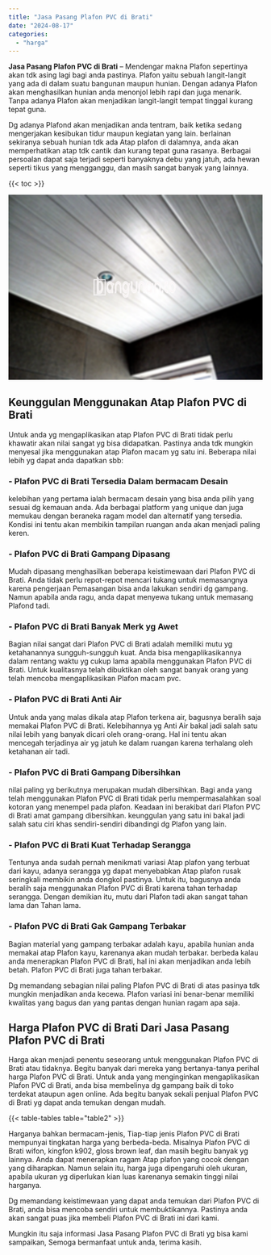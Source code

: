 ```yaml
---
title: "Jasa Pasang Plafon PVC di Brati"
date: "2024-08-17"
categories: 
  - "harga"
---
```


**Jasa Pasang Plafon PVC di Brati** – Mendengar makna Plafon sepertinya akan tdk asing lagi bagi anda pastinya. Plafon yaitu sebuah langit-langit yang ada di dalam suatu bangunan maupun hunian. Dengan adanya Plafon akan menghasilkan hunian anda menonjol lebih rapi dan juga menarik. Tanpa adanya Plafon akan menjadikan langit-langit tempat tinggal kurang tepat guna.

Dg adanya Plafond akan menjadikan anda tentram, baik ketika sedang mengerjakan kesibukan tidur maupun kegiatan yang lain. berlainan sekiranya sebuah hunian tdk ada Atap plafon di dalamnya, anda akan memperhatikan atap tdk cantik dan kurang tepat guna rasanya. Berbagai persoalan dapat saja terjadi seperti banyaknya debu yang jatuh, ada hewan seperti tikus yang mengganggu, dan masih sangat banyak yang lainnya.

{{< toc >}}

![Jasa Pasang Plafon PVC di Brati](/images/flafond-pvc-murah25.png)

## Keunggulan Menggunakan Atap Plafon PVC di Brati

Untuk anda yg mengaplikasikan atap Plafon PVC di Brati tidak perlu khawatir akan nilai sangat yg bisa didapatkan. Pastinya anda tdk mungkin menyesal jika menggunakan atap Plafon macam yg satu ini. Beberapa nilai lebih yg dapat anda dapatkan sbb:

### \- Plafon PVC di Brati Tersedia Dalam bermacam Desain

kelebihan yang pertama ialah bermacam desain yang bisa anda pilih yang sesuai dg kemauan anda. Ada berbagai platform yang unique dan juga memukau dengan beraneka ragam model dan alternatif yang tersedia. Kondisi ini tentu akan membikin tampilan ruangan anda akan menjadi paling keren.

### \- Plafon PVC di Brati Gampang Dipasang

Mudah dipasang menghasilkan beberapa keistimewaan dari Plafon PVC di Brati. Anda tidak perlu repot-repot mencari tukang untuk memasangnya karena pengerjaan Pemasangan bisa anda lakukan sendiri dg gampang. Namun apabila anda ragu, anda dapat menyewa tukang untuk memasang Plafond tadi.

### \- Plafon PVC di Brati Banyak Merk yg Awet

Bagian nilai sangat dari Plafon PVC di Brati adalah memiliki mutu yg ketahanannya sungguh-sungguh kuat. Anda bisa mengaplikasikannya dalam rentang waktu yg cukup lama apabila menggunakan Plafon PVC di Brati. Untuk kualitasnya telah dibuktikan oleh sangat banyak orang yang telah mencoba mengaplikasikan Plafon macam pvc.

### \- Plafon PVC di Brati Anti Air

Untuk anda yang malas dikala atap Plafon terkena air, bagusnya beralih saja memakai Plafon PVC di Brati. Kelebihannya yg Anti Air bakal jadi salah satu nilai lebih yang banyak dicari oleh orang-orang. Hal ini tentu akan mencegah terjadinya air yg jatuh ke dalam ruangan karena terhalang oleh ketahanan air tadi.

### \- Plafon PVC di Brati Gampang Dibersihkan

nilai paling yg berikutnya merupakan mudah dibersihkan. Bagi anda yang telah menggunakan Plafon PVC di Brati tidak perlu mempermasalahkan soal kotoran yang menempel pada plafon. Keadaan ini berakibat dari Plafon PVC di Brati amat gampang dibersihkan. keunggulan yang satu ini bakal jadi salah satu ciri khas sendiri-sendiri dibandingi dg Plafon yang lain.

### \- Plafon PVC di Brati Kuat Terhadap Serangga

Tentunya anda sudah pernah menikmati variasi Atap plafon yang terbuat dari kayu, adanya serangga yg dapat menyebabkan Atap plafon rusak seringkali membikin anda dongkol pastinya. Untuk itu, bagusnya anda beralih saja menggunakan Plafon PVC di Brati karena tahan terhadap serangga. Dengan demikian itu, mutu dari Plafon tadi akan sangat tahan lama dan Tahan lama.

### \- Plafon PVC di Brati Gak Gampang Terbakar

Bagian material yang gampang terbakar adalah kayu, apabila hunian anda memakai atap Plafon kayu, karenanya akan mudah terbakar. berbeda kalau anda menerapkan Plafon PVC di Brati, hal ini akan menjadikan anda lebih betah. Plafon PVC di Brati juga tahan terbakar.

Dg memandang sebagian nilai paling Plafon PVC di Brati di atas pasinya tdk mungkin menjadikan anda kecewa. Plafon variasi ini benar-benar memiliki kwalitas yang bagus dan yang pantas dengan hunian ragam apa saja.

## Harga Plafon PVC di Brati Dari Jasa Pasang Plafon PVC di Brati

Harga akan menjadi penentu seseorang untuk menggunakan Plafon PVC di Brati atau tidaknya. Begitu banyak dari mereka yang bertanya-tanya perihal harga Plafon PVC di Brati. Untuk anda yang menginginkan mengaplikasikan Plafon PVC di Brati, anda bisa membelinya dg gampang baik di toko terdekat ataupun agen online. Ada begitu banyak sekali penjual Plafon PVC di Brati yg dapat anda temukan dengan mudah.

{{< table-tables table="table2" >}}

Harganya bahkan bermacam-jenis, Tiap-tiap jenis Plafon PVC di Brati mempunyai tingkatan harga yang berbeda-beda. Misalnya Plafon PVC di Brati wifon, kingfon k902, gloss brown leaf, dan masih begitu banyak yg lainnya. Anda dapat menerapkan ragam Atap plafon yang cocok dengan yang diharapkan. Namun selain itu, harga juga dipengaruhi oleh ukuran, apabila ukuran yg diperlukan kian luas karenanya semakin tinggi nilai harganya.

Dg memandang keistimewaan yang dapat anda temukan dari Plafon PVC di Brati, anda bisa mencoba sendiri untuk membuktikannya. Pastinya anda akan sangat puas jika membeli Plafon PVC di Brati ini dari kami.

Mungkin itu saja informasi Jasa Pasang Plafon PVC di Brati yg bisa kami sampaikan, Semoga bermanfaat untuk anda, terima kasih.
